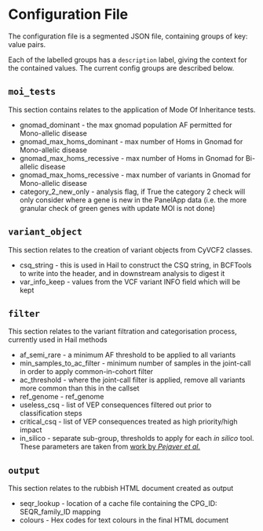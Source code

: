 # Configuration File

The configuration file is a segmented JSON file, containing groups of key: value pairs.

Each of the labelled groups has a `description` label, giving the context for the contained values. The current config groups are described below.

## `moi_tests`

This section contains relates to the application of Mode Of Inheritance tests.

* gnomad_dominant - the max gnomad population AF permitted for Mono-allelic disease
* gnomad_max_homs_dominant - max number of Homs in Gnomad for Mono-allelic disease
* gnomad_max_homs_recessive - max number of Homs in Gnomad for Bi-allelic disease
* gnomad_max_homs_recessive - max number of variants in Gnomad for Mono-allelic disease
* category_2_new_only - analysis flag, if True the category 2 check will only consider where a gene is new in the PanelApp data (i.e. the more granular check of green genes with update MOI is not done)

## `variant_object`

This section relates to the creation of variant objects from CyVCF2 classes.

* csq_string - this is used in Hail to construct the CSQ string, in BCFTools to write into the header, and in downstream analysis to digest it
* var_info_keep - values from the VCF variant INFO field which will be kept

## `filter`

This section relates to the variant filtration and categorisation process, currently used in Hail methods

* af_semi_rare - a minimum AF threshold to be applied to all variants
* min_samples_to_ac_filter - minimum number of samples in the joint-call in order to apply common-in-cohort filter
* ac_threshold - where the joint-call filter is applied, remove all variants more common than this in the callset
* ref_genome - ref_genome
* useless_csq - list of VEP consequences filtered out prior to classification steps
* critical_csq - list of VEP consequences treated as high priority/high impact
* in_silico - separate sub-group, thresholds to apply for each *in silico* tool. These parameters are taken from [work by *Pejaver et al.*](https://www.biorxiv.org/content/10.1101/2022.03.17.484479v1)

## `output`

This section relates to the rubbish HTML document created as output

* seqr_lookup - location of a cache file containing the CPG_ID: SEQR_family_ID mapping
* colours - Hex codes for text colours in the final HTML document
